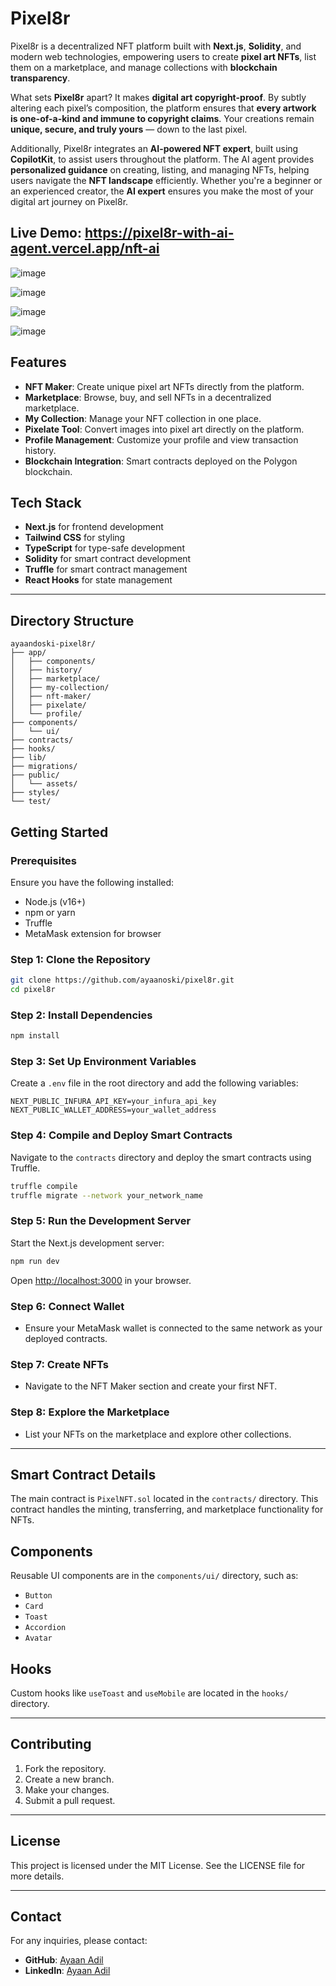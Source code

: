 # Pixel8r

Pixel8r is a decentralized NFT platform built with **Next.js**, **Solidity**, and modern web technologies, empowering users to create **pixel art NFTs**, list them on a marketplace, and manage collections with **blockchain transparency**.

What sets **Pixel8r** apart? It makes **digital art copyright-proof**. By subtly altering each pixel’s composition, the platform ensures that **every artwork is one-of-a-kind and immune to copyright claims**. Your creations remain **unique, secure, and truly yours** — down to the last pixel.

Additionally, Pixel8r integrates an **AI-powered NFT expert**, built using **CopilotKit**, to assist users throughout the platform. The AI agent provides **personalized guidance** on creating, listing, and managing NFTs, helping users navigate the **NFT landscape** efficiently. Whether you're a beginner or an experienced creator, the **AI expert** ensures you make the most of your digital art journey on Pixel8r.

## Live Demo: https://pixel8r-with-ai-agent.vercel.app/nft-ai

![image](https://github.com/user-attachments/assets/0854d020-6474-4f9e-86e7-8408e5c5d4a7)

![image](https://github.com/user-attachments/assets/00be1263-6bef-41db-a19e-d4a202474fd6)

![image](https://github.com/user-attachments/assets/8c86b092-e036-4565-8e01-2493760db823)

![image](https://github.com/user-attachments/assets/fb3eb5eb-9752-41b9-859a-07f8f4fc20a4)



## Features
- **NFT Maker**: Create unique pixel art NFTs directly from the platform.
- **Marketplace**: Browse, buy, and sell NFTs in a decentralized marketplace.
- **My Collection**: Manage your NFT collection in one place.
- **Pixelate Tool**: Convert images into pixel art directly on the platform.
- **Profile Management**: Customize your profile and view transaction history.
- **Blockchain Integration**: Smart contracts deployed on the Polygon blockchain.

## Tech Stack
- **Next.js** for frontend development
- **Tailwind CSS** for styling
- **TypeScript** for type-safe development
- **Solidity** for smart contract development
- **Truffle** for smart contract management
- **React Hooks** for state management

---

## Directory Structure
```
ayaandoski-pixel8r/
├── app/
│   ├── components/
│   ├── history/
│   ├── marketplace/
│   ├── my-collection/
│   ├── nft-maker/
│   ├── pixelate/
│   └── profile/
├── components/
│   └── ui/
├── contracts/
├── hooks/
├── lib/
├── migrations/
├── public/
│   └── assets/
├── styles/
└── test/
```

## Getting Started
### Prerequisites
Ensure you have the following installed:
- Node.js (v16+)
- npm or yarn
- Truffle
- MetaMask extension for browser

### Step 1: Clone the Repository
```bash
git clone https://github.com/ayaanoski/pixel8r.git
cd pixel8r
```

### Step 2: Install Dependencies
```bash
npm install
```

### Step 3: Set Up Environment Variables
Create a `.env` file in the root directory and add the following variables:
```env
NEXT_PUBLIC_INFURA_API_KEY=your_infura_api_key
NEXT_PUBLIC_WALLET_ADDRESS=your_wallet_address
```

### Step 4: Compile and Deploy Smart Contracts
Navigate to the `contracts` directory and deploy the smart contracts using Truffle.
```bash
truffle compile
truffle migrate --network your_network_name
```

### Step 5: Run the Development Server
Start the Next.js development server:
```bash
npm run dev
```
Open [http://localhost:3000](http://localhost:3000) in your browser.

### Step 6: Connect Wallet
- Ensure your MetaMask wallet is connected to the same network as your deployed contracts.

### Step 7: Create NFTs
- Navigate to the NFT Maker section and create your first NFT.

### Step 8: Explore the Marketplace
- List your NFTs on the marketplace and explore other collections.

---

## Smart Contract Details
The main contract is `PixelNFT.sol` located in the `contracts/` directory. This contract handles the minting, transferring, and marketplace functionality for NFTs.

## Components
Reusable UI components are in the `components/ui/` directory, such as:
- `Button`
- `Card`
- `Toast`
- `Accordion`
- `Avatar`

## Hooks
Custom hooks like `useToast` and `useMobile` are located in the `hooks/` directory.

---

## Contributing
1. Fork the repository.
2. Create a new branch.
3. Make your changes.
4. Submit a pull request.

---

## License
This project is licensed under the MIT License. See the LICENSE file for more details.

---

## Contact
For any inquiries, please contact:
- **GitHub**: [Ayaan Adil](https://github.com/ayaanoski)
- **LinkedIn**: [Ayaan Adil](https://www.linkedin.com/in/ayaan-adil-371137268/)

